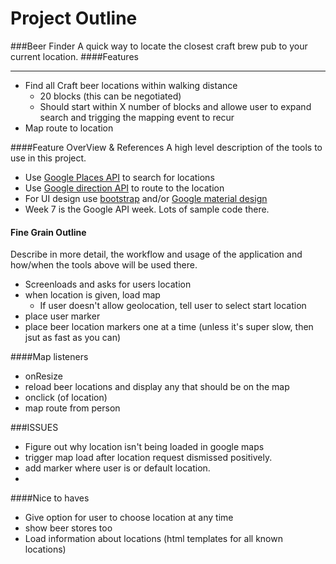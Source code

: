 Project Outline
===============
###Beer Finder
A quick way to locate the closest craft brew pub to your current location.
####Features
___ 
- Find all Craft beer locations within walking distance
  - 20 blocks (this can be negotiated)
  - Should start within X number of blocks and allowe user to expand search and
  trigging the mapping event to recur
- Map route to location

####Feature OverView & References
A high level description of the tools to use in this project.
- Use [Google Places API][1] to search for locations
- Use [Google direction API][2] to route to the location
- For UI design use [bootstrap][3] and/or [Google material design][4] 
- Week 7 is the Google API week.  Lots of sample code there.

#### Fine Grain Outline
Describe in more detail, the workflow and usage of the application and how/when
the tools above will be used there.
- Screenloads and asks for users location
- when location is given, load map
  - If user doesn't allow geolocation, tell user to select start location
- place user marker
- place beer location markers one at a time (unless it's super slow, then jsut
as fast as you can)


####Map listeners
- onResize
 - reload beer locations and display any that should be on the map
- onclick (of location)
 -  map route from person

###ISSUES
- Figure out why location isn't being loaded in google maps
- trigger map load after location request dismissed positively.
- add marker where user is or default location.
-  

####Nice to haves
- Give option for user to choose location at any time
- show beer stores too
- Load information about locations (html templates for all known locations)

[1]:https://developers.google.com/places/documentation/
[2]:https://developers.google.com/maps/documentation/directions/
[3]:http://getbootstrap.com/customize/
[4]:http://www.google.com/design/spec/material-design/introduction.html#